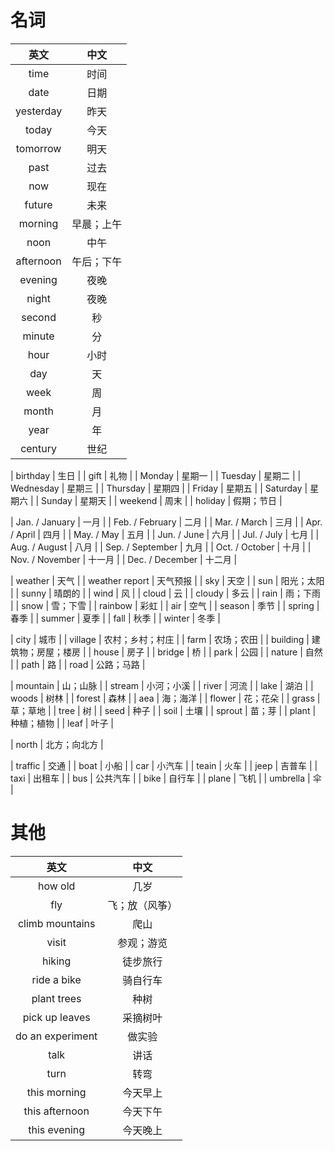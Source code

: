 # 名词
|英文|中文|
|:---:|:---:|
| time | 时间 |
| date | 日期 |
| yesterday | 昨天 |
| today | 今天 |
| tomorrow | 明天 |
| past | 过去 |
| now | 现在 |
| future | 未来 |
| morning | 早晨；上午 |
| noon | 中午 |
| afternoon | 午后；下午 |
| evening | 夜晚 |
| night | 夜晚 |
| second | 秒 |
| minute | 分 |
| hour | 小时 |
| day | 天 |
| week | 周 |
| month | 月 |
| year | 年 |
| century | 世纪 |

| birthday | 生日 |
| gift | 礼物 |
| Monday | 星期一 |
| Tuesday | 星期二 |
| Wednesday | 星期三 |
| Thursday | 星期四 |
| Friday | 星期五 |
| Saturday | 星期六 |
| Sunday | 星期天 |
| weekend | 周末 |
| holiday | 假期；节日 |

| Jan. / January | 一月 |
| Feb. / February | 二月 |
| Mar. / March | 三月 |
| Apr. / April | 四月 |
| May. / May | 五月 |
| Jun. / June | 六月 |
| Jul. / July | 七月 |
| Aug. / August | 八月 |
| Sep. / September | 九月 |
| Oct. / October | 十月 |
| Nov. / November | 十一月 |
| Dec. / December | 十二月 |


| weather | 天气 |
| weather report | 天气预报 |
| sky | 天空 |
| sun | 阳光；太阳 |
| sunny | 晴朗的 |
| wind | 风 |
| cloud | 云 |
| cloudy | 多云 |
| rain | 雨；下雨 |
| snow | 雪；下雪 |
| rainbow | 彩虹 |
| air | 空气 |
| season | 季节 |
| spring | 春季 |
| summer | 夏季 |
| fall | 秋季 |
| winter | 冬季 |


| city | 城市 |
| village | 农村；乡村；村庄 |
| farm | 农场；农田 |
| building | 建筑物；房屋；楼房 |
| house | 房子 |
| bridge | 桥 |
| park | 公园 |
| nature | 自然 |
| path | 路 |
| road | 公路；马路 |

| mountain | 山；山脉 |
| stream | 小河；小溪 |
| river | 河流 |
| lake | 湖泊 |
| woods | 树林 |
| forest | 森林 |
| aea | 海；海洋 |
| flower | 花；花朵 |
| grass | 草；草地 |
| tree | 树 |
| seed | 种子 |
| soil | 土壤 |
| sprout | 苗；芽 |
| plant | 种植；植物 |
| leaf | 叶子 |


| north | 北方；向北方 |

| traffic | 交通 |
| boat | 小船 |
| car | 小汽车 |
| teain | 火车 |
| jeep | 吉普车 |
| taxi | 出租车 |
| bus | 公共汽车 |
| bike | 自行车 |
| plane | 飞机 |
| umbrella | 伞 |



# 其他
|英文|中文|
|:---:|:---:|
| how old | 几岁 |
| fly | 飞；放（风筝） |
| climb mountains | 爬山 |
| visit | 参观；游览 |
| hiking | 徒步旅行 |
| ride a bike | 骑自行车 |
| plant trees | 种树 |
| pick up leaves | 采摘树叶 |
| do an experiment | 做实验 |
| talk | 讲话 |
| turn | 转弯 |
| this morning | 今天早上 |
| this afternoon | 今天下午 |
| this evening | 今天晚上 |



